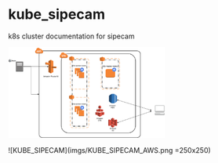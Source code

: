 # kube_sipecam
k8s cluster documentation for sipecam


<img width="320" alt="imagen" src="https://github.com/CONABIO/kube_sipecam/blob/master/imgs/KUBE_SIPECAM_AWS.png">

![KUBE_SIPECAM](imgs/KUBE_SIPECAM_AWS.png =250x250)

